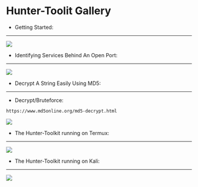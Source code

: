 # Hunter-Toolit Gallery

- Getting Started:

---

<img src="https://github.com/Keyj33k/Hunter-Toolkit/blob/main/imgs/installation.gif?raw=true"/>

- Identifying Services Behind An Open Port:

---

<img src="https://github.com/Keyj33k/Hunter-Toolkit/blob/main/imgs/bannerhaunting.gif?raw=true"/>

- Decrypt A String Easily Using MD5:

---

- Decrypt/Bruteforce: 
```
https://www.md5online.org/md5-decrypt.html
```

<img src="https://github.com/Keyj33k/Hunter-Toolkit/blob/main/imgs/md5dec.gif?raw=true"/>

- The Hunter-Toolkit running on Termux:

---

<img src="https://github.com/Keyj33k/Hunter-Toolkit/blob/main/imgs/hunttermux.jpg?raw=true"/>

- The Hunter-Toolkit running on Kali:

---

<img src="https://github.com/Keyj33k/Hunter-Toolkit/blob/main/imgs/hunterkali.png?raw=true"/>



